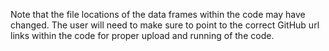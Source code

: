 Note that the file locations of the data frames within the code may have changed. The user will need to make sure to point to the correct GitHub url links within the code for proper upload and running of the code. 
